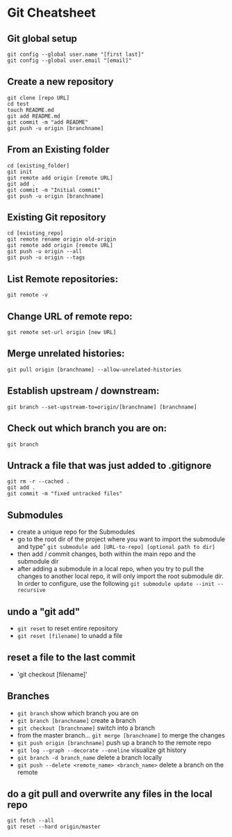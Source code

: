 # Git Cheatsheet

## Git global setup
```
git config --global user.name "[first last]"
git config --global user.email "[email]"
```

## Create a new repository
```
git clone [repo URL]
cd test
touch README.md
git add README.md
git commit -m "add README"
git push -u origin [branchname]
```

## From an Existing folder
```
cd [existing_folder]
git init
git remote add origin [remote URL]
git add .
git commit -m "Initial commit"
git push -u origin [branchname]
```

## Existing Git repository
```
cd [existing_repo]
git remote rename origin old-origin
git remote add origin [remote URL]
git push -u origin --all
git push -u origin --tags
```

## List Remote repositories:
```
git remote -v
```

## Change URL of remote repo:
```
git remote set-url origin [new URL]
```

## Merge unrelated histories:
```
git pull origin [branchname] --allow-unrelated-histories
```

## Establish upstream / downstream:
```
git branch --set-upstream-to=origin/[branchname] [branchname]
```


## Check out which branch you are on:
```
git branch
```

## Untrack a file that was just added to .gitignore
```
git rm -r --cached .
git add .
git commit -m "fixed untracked files"
```

## Submodules
- create a unique repo for the Submodules
- go to the root dir of the project where you want to import the submodule and type" `git submodule add [URL-to-repo] [optional path to dir]`
- then add / commit changes, both within the main repo and the submodule dir
- after adding a submodule in a local repo, when you try to pull the changes to another local repo, it will only import the root submodule dir. In order to configure, use the following `git submodule update --init --recursive`

## undo a "git add"
- `git reset` to reset entire repository
- `git reset [filename]` to unadd a file

## reset a file to the last commit
- 'git checkout [filename]'

## Branches
- `git branch` show which branch you are on
- `git branch [branchname]` create a branch
- `git checkout [branchname]` switch into a branch
- from the master branch... `git merge [branchname]` to merge the changes
- `git push origin [branchname]` push up a branch to the remote repo
- `git log --graph --decorate --oneline` visualize git history
- `git branch -d branch_name` delete a branch locally
- `git push --delete <remote_name> <branch_name>` delete a branch on the remote

## do a git pull and overwrite any files in the local repo
```
git fetch --all
git reset --hard origin/master

```
